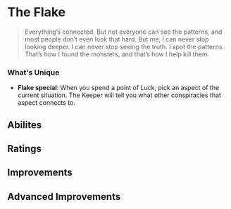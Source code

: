 # The Flake

> Everything’s connected. But not everyone can see the patterns, and most people don’t even look that hard. But me, I can never stop looking deeper. I can never stop seeing the truth. I spot the patterns. That’s how I found the monsters, and that’s how I help kill them.

### What's Unique
- **Flake special**: When you spend a point of Luck, pick an aspect of the current situation. The Keeper will tell you what other conspiracies that aspect connects to.

## Abilites

## Ratings

## Improvements

## Advanced Improvements